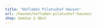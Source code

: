 ```yaml
---
title: "Hofladen Pilatushof Hausen"
url: /hausen/hofladen-pilatushof-hausen/
shop: Gemüse & Obst
---
```

